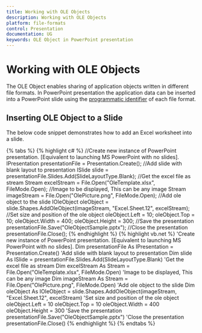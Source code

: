 ```yaml
---
title: Working with OLE Objects
description: Working with OLE Objects
platform: file-formats
control: Presentation
documentation: UG
keywords: OLE Object in PowerPoint presentation
---
```

# Working with OLE Objects

The OLE Object enables sharing of application objects written in different file formats. In PowerPoint presentation the application data can be inserted into a PowerPoint slide using the [programmatic identifier](https://msdn.microsoft.com/en-us/library/aa171170(v=office.11).aspx#) of each file format.

## Inserting OLE Object to a Slide

The below code snippet demonstrates how to add an Excel worksheet into a slide.

{% tabs %}
{% highlight c# %}
//Create new instance of PowerPoint presentation. [Equivalent to launching MS PowerPoint with no slides].
IPresentation presentationFile = Presentation.Create();
//Add slide with blank layout to presentation
ISlide slide = presentationFile.Slides.Add(SlideLayoutType.Blank);
//Get the excel file as stream
Stream excelStream = File.Open("OleTemplate.xlsx", FileMode.Open);
//Image to be displayed, This can be any image
Stream imageStream = File.Open("OlePicture.png", FileMode.Open);
//Add ole object to the slide
IOleObject oleObject = slide.Shapes.AddOleObject(imageStream, "Excel.Sheet.12", excelStream);
//Set size and position of the ole object
oleObject.Left = 10;
oleObject.Top = 10;
oleObject.Width = 400;
oleObject.Height = 300;
//Save the presentation
presentationFile.Save("OleObjectSample.pptx");
//Close the presentation
presentationFile.Close();
{% endhighlight %}
{% highlight vb.net %}
'Create new instance of PowerPoint presentation. [Equivalent to launching MS PowerPoint with no slides].
Dim presentationFile As IPresentation = Presentation.Create()
'Add slide with blank layout to presentation
Dim slide As ISlide = presentationFile.Slides.Add(SlideLayoutType.Blank)
'Get the excel file as stream
Dim excelStream As Stream = File.Open("OleTemplate.xlsx", FileMode.Open)
'Image to be displayed, This can be any image
Dim imageStream As Stream = File.Open("OlePicture.png", FileMode.Open)
'Add ole object to the slide
Dim oleObject As IOleObject = slide.Shapes.AddOleObject(imageStream, "Excel.Sheet.12", excelStream)
'Set size and position of the ole object
oleObject.Left = 10
oleObject.Top = 10
oleObject.Width = 400
oleObject.Height = 300
'Save the presentation
presentationFile.Save("OleObjectSample.pptx")
'Close the presentation
presentationFile.Close()
{% endhighlight %}
{% endtabs %}
